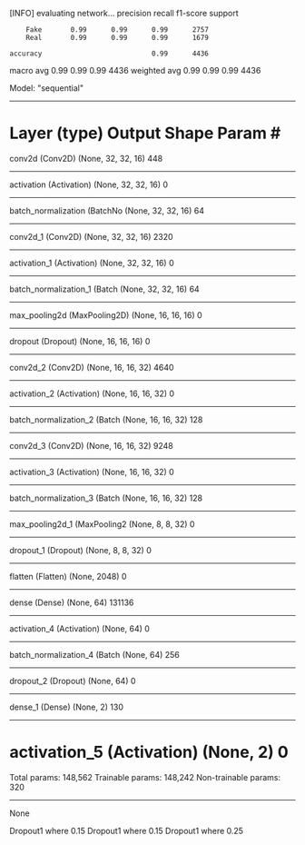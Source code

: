 [INFO] evaluating network...
              precision    recall  f1-score   support

        Fake       0.99      0.99      0.99      2757
        Real       0.99      0.99      0.99      1679

    accuracy                           0.99      4436
   macro avg       0.99      0.99      0.99      4436
weighted avg       0.99      0.99      0.99      4436




Model: "sequential"
_________________________________________________________________
Layer (type)                 Output Shape              Param #
=================================================================
conv2d (Conv2D)              (None, 32, 32, 16)        448
_________________________________________________________________
activation (Activation)      (None, 32, 32, 16)        0
_________________________________________________________________
batch_normalization (BatchNo (None, 32, 32, 16)        64
_________________________________________________________________
conv2d_1 (Conv2D)            (None, 32, 32, 16)        2320
_________________________________________________________________
activation_1 (Activation)    (None, 32, 32, 16)        0
_________________________________________________________________
batch_normalization_1 (Batch (None, 32, 32, 16)        64
_________________________________________________________________
max_pooling2d (MaxPooling2D) (None, 16, 16, 16)        0
_________________________________________________________________
dropout (Dropout)            (None, 16, 16, 16)        0
_________________________________________________________________
conv2d_2 (Conv2D)            (None, 16, 16, 32)        4640
_________________________________________________________________
activation_2 (Activation)    (None, 16, 16, 32)        0
_________________________________________________________________
batch_normalization_2 (Batch (None, 16, 16, 32)        128
_________________________________________________________________
conv2d_3 (Conv2D)            (None, 16, 16, 32)        9248
_________________________________________________________________
activation_3 (Activation)    (None, 16, 16, 32)        0
_________________________________________________________________
batch_normalization_3 (Batch (None, 16, 16, 32)        128
_________________________________________________________________
max_pooling2d_1 (MaxPooling2 (None, 8, 8, 32)          0
_________________________________________________________________
dropout_1 (Dropout)          (None, 8, 8, 32)          0
_________________________________________________________________
flatten (Flatten)            (None, 2048)              0
_________________________________________________________________
dense (Dense)                (None, 64)                131136
_________________________________________________________________
activation_4 (Activation)    (None, 64)                0
_________________________________________________________________
batch_normalization_4 (Batch (None, 64)                256
_________________________________________________________________
dropout_2 (Dropout)          (None, 64)                0
_________________________________________________________________
dense_1 (Dense)              (None, 2)                 130
_________________________________________________________________
activation_5 (Activation)    (None, 2)                 0
=================================================================
Total params: 148,562
Trainable params: 148,242
Non-trainable params: 320
_________________________________________________________________
None


Dropout1 where 0.15
Dropout1 where 0.15
Dropout1 where 0.25
